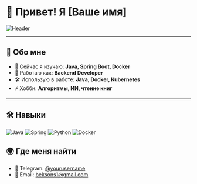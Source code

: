 # 👋 Привет! Я [Ваше имя]

![Header](https://example.com/your-header-image.png)

---

## 🌟 Обо мне

- 🌱 Сейчас я изучаю: **Java, Spring Boot, Docker**
- 💼 Работаю как: **Backend Developer**
- 🛠️ Использую в работе: **Java, Docker, Kubernetes**
- ⚡ Хобби: **Алгоритмы, ИИ, чтение книг**

---

## 🛠️ Навыки

![Java](https://img.shields.io/badge/Java-ED8B00?style=for-the-badge&logo=java&logoColor=white)
![Spring](https://img.shields.io/badge/Spring-6DB33F?style=for-the-badge&logo=spring&logoColor=white)
![Python](https://img.shields.io/badge/Python-3776AB?style=for-the-badge&logo=python&logoColor=white)
![Docker](https://img.shields.io/badge/Docker-2496ED?style=for-the-badge&logo=docker&logoColor=white)


## 🌍 Где меня найти

- 💬 Telegram: [@yourusername](https://t.me/sultan)
- 📧 Email: beksons1@gmail.com


